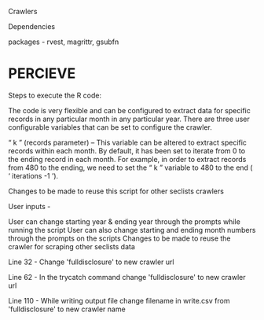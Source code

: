 Crawlers

Dependencies 

packages - rvest, magrittr, gsubfn

# PERCIEVE
Steps to execute the R code:

The code is very flexible and can be configured to extract data for specific records in any particular month in any particular year.
There are three user configurable variables that can be set to configure the crawler.

“ k ” (records parameter) – This variable can be altered to extract specific records within each month. By default, it has been set to iterate from 0 to the ending record in each month. For example, in order to extract records from 480 to the ending, we need to set the “ k ” variable to 480 to the end ( ‘ iterations -1 ’).

Changes to be made to reuse this script for other seclists crawlers

User inputs -

User can change starting year & ending year through the prompts while running the script
User can also change starting and ending month numbers through the prompts on the scripts
Changes to be made to reuse the crawler for scraping other seclists data

Line 32 - Change 'fulldisclosure' to new crawler url

Line 62 - In the trycatch command change 'fulldisclosure' to new crawler url

Line 110 - While writing output file change filename in write.csv from 'fulldisclosure' to new crawler name
